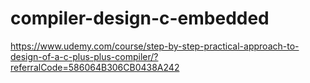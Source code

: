 # compiler-design-c-embedded
https://www.udemy.com/course/step-by-step-practical-approach-to-design-of-a-c-plus-plus-compiler/?referralCode=586064B306CB0438A242
